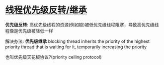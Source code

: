 # [线程优先级反转/继承](/2023/07/task_priority_inversion_and_priority.md)

**优先级反转**: 高优先级线程的资源(例如锁)被低优先级线程阻塞，导致高优先级线程像是优先级被降低一样

解决办法: **优先级继承** blocking thread inherits the priority of the highest priority thread that is waiting for it, temporarily increasing the priority

也叫优先级天花板协议?(priority ceiling protocol)
